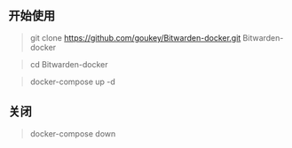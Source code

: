 ## 开始使用
> git clone https://github.com/goukey/Bitwarden-docker.git Bitwarden-docker

> cd Bitwarden-docker

> docker-compose up -d


## 关闭

> docker-compose down
